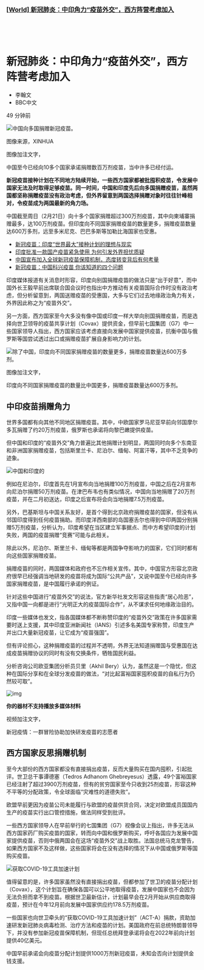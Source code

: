 ### [[World\] 新冠肺炎：中印角力“疫苗外交”，西方阵营考虑加入](http://www.bbc.com/zhongwen/simp/world-56154263)

​    

​    

# 新冠肺炎：中印角力“疫苗外交”，西方阵营考虑加入

- 李翰文 
- BBC中文

49 分钟前

![中国向多国捐赠新冠疫苗。](https://ichef.bbci.co.uk/news/640/cpsprodpb/E2D9/production/_117137085_cnyztpc007005_20210211_pepfn0a001.jpg)

图像来源，XINHUA

图像加注文字，

中国至今已经向10多个国家承诺捐赠数百万剂疫苗，当中许多已经付运。

**新冠疫苗接种计划在不同地方陆续开始，一些西方国家都被批囤积疫苗，令发展中国家无法及时取得足够疫苗。同一时间，中国和印度先后向多国捐赠疫苗，虽然两国都坚称捐赠疫苗没有政治考虑，但外界留意到两国选择捐赠对象时往往针峰相对，令疫苗成为两国最新的角力场。**

中国截至周日（2月21日）向十多个国家捐赠超过300万剂疫苗，其中向柬埔寨捐赠最多，达100万剂疫苗。但印度向不同国家捐赠疫苗的数量更多，捐赠疫苗数量达600万多剂，远至多米尼克、巴巴多斯等加勒比海国家也受惠。

- [新冠疫苗：印度“世界最大”接种计划的理想与现实](https://www.bbc.com/zhongwen/simp/world-55948790)
- [印度批准一款国产疫苗紧急使用 为何引发外界担忧质疑](https://www.bbc.com/zhongwen/simp/world-55557893)
- [中国宣布加入全球新冠疫苗保障机制，态度转变背后有何考量](https://www.bbc.com/zhongwen/simp/chinese-news-54473892)
- [新冠疫苗：中国科兴疫苗 你该知道的四个问题](https://www.bbc.com/zhongwen/simp/chinese-news-55251508)

印度媒体报道有关消息时形容，印度向别国捐赠疫苗的做法只是“出于好意”，而中国外长王毅早前出席联合国会议时也指出中方推动有关疫苗国际合作时没有政治考虑，但分析留意到，两国送赠疫苗的受惠国，大多与它们过去地缘政治角力有关，外界因此称之为“疫苗外交”。

另一方面，西方国家至今大多没有像中国或印度一样大举向别国捐赠疫苗，而是选择向世卫领导的疫苗共享计划（Covax）提供资金，但早前七国集团（G7）中一些国家领导人指出，西方国家应该考虑直接向发展中国家提供疫苗，抗衡中国与俄罗斯等国尝试透过出口或捐赠疫苗扩展自身影响力的计划。 

![除了中国，印度向不同国家捐赠疫苗的数量更多，捐赠疫苗数量达600万多剂。](https://ichef.bbci.co.uk/news/640/cpsprodpb/153D3/production/_117159968_hi065420205.jpg)

图像加注文字，

印度向不同国家捐赠疫苗的数量比中国更多，捐赠疫苗数量达600万多剂。

## 中印疫苗捐赠角力

世界多国都有向其他不同地区捐赠疫苗。其中，中欧国家罗马尼亚早前向邻国摩尔多瓦捐赠了约20万剂疫苗，俄罗斯也承诺将向黎巴嫩提供疫苗。

但中国和印度的“疫苗外交”角力普遍比其他捐赠计划明显，两国同时向多个东南亚和非洲国家捐赠疫苗，包括斯里兰卡、尼泊尔、缅甸、阿富汗等，其中不乏竞争的迹象。

![中国和印度的](https://ichef.bbci.co.uk/news/640/cpsprodpb/BA97/production/_117176774_china-inda.png)

例如在尼泊尔，印度首先在1月宣布向当地捐赠100万剂疫苗，中国之后在2月宣布向尼泊尔捐赠50万剂疫苗。在津巴布韦也有类似情况，中国向当地捐赠了20万剂疫苗，并在二月初送达，印度之后宣布将会向当地捐赠7.5万剂疫苗。

另外，巴基斯坦与中国关系友好，是首个得到北京政府捐赠疫苗的国家，但没有从邻国印度得到任何疫苗捐助。而印度洋西南部的岛国塞舌尔也得到中印两国分别捐赠5万剂疫苗，分析认为，印度希望在当区建立军事据点、而中方希望印度的计划失败，两国的疫苗捐赠“竞赛”可能与此相关。

除此以外，尼泊尔、斯里兰卡、缅甸等都是两国争夺影响力的国家，它们同时都有向这些国家捐赠疫苗。

捐赠疫苗的同时，两国媒体和政府也不忘作相关宣传。其中，中国官方形容北京政府很早已经强调当地研发的疫苗将成为国际“公共产品”，又说中国至今已经向许多国家捐赠疫苗，是中国履行承诺的例证。

针对这些中国进行“疫苗外交”的说法，官方新华社发文形容这些指责“居心险恶”，又指中国一向都是进行“光明正大的疫苗国际合作”，从不谋求任何地缘政治目的。

印度一些媒体也发文，指各国媒体都不断称赞印度的“疫苗外交”政策在许多国家需要时送上支援，其中印度亚洲新闻社（IANS）引述多名美国专家称赞，印度生产并出口大量新冠疫苗，让它成为“疫苗强国”。

但有评论担心，这种捐赠疫苗的过程并不透明，外界无法知道捐赠国与受惠国在达成疫苗捐赠协议的同时有没有交换条件，牺牲国民利益。

分析咨询公司欧亚集团分析员贝里（Akhil Bery）认为，虽然这是一个隐忧，但这种在国际分享和在全球分发疫苗的做法，“对比起富裕国家囤积疫苗的自私行为仍然较可取”。

![img](https://ichef.bbci.co.uk/images/ic/1024x576/p08tgt8k.jpg)

**你的器材不支持播放多媒体材料**

视频加注文字，

新冠疫情：一群冒险协助加快研发疫苗的志愿者

## 西方国家反思捐赠机制

至今大部份的西方国家都没有直接捐出疫苗，反而大量购买在国内囤积，引起批评。世卫总干事谭德塞（Tedros Adhanom  Ghebreyesus）透露，49个富裕国家已经注射了超过3900万剂疫苗，但有的贫穷国家至今只收到25剂疫苗，形容这种不平等的分配政策，令全球面临“灾难性的道德失败”。

欧盟早前更因为疫苗公司未能履行与欧盟的疫苗供货合同，决定对欧盟成员国国内生产的疫苗实行出口管控措施，做法同样受到批评。

一些西方国家领导人在早前举行的七国集团（G7）视像会议上指出，许多无法从西方国家药厂购买疫苗的国家，转而向中国和俄罗斯购买，呼吁各国应为发展中国家提供疫苗，否则中俄两国会在这场“疫苗外交”战上取胜。法国总统马克龙警告，如果西方国家不及这样做，这些国家将会在没有选择的情况下从中国或俄罗斯等国购买疫苗。

![获取COVID-19工具加速计划](https://ichef.bbci.co.uk/news/640/cpsprodpb/E1A7/production/_117176775_acta.png)

值得留意的是，许多国家虽然没有直接捐出疫苗，但都参加了世卫的疫苗分配计划（Covax），这个计划旨在确保各国可以公平地取得疫苗，发展中国家也不会因为无法负担而拿不到疫苗。根据世卫最新估计，计划最早会在2月开始从供应商取得疫苗，预计在今年12月前向发展中国家供应约178.5万剂疫苗。

一些国家也向世卫牵头的“获取COVID-19工具加速计划”（ACT-A）捐款，资助加速研发新冠肺炎病毒检测、治疗方法和疫苗的计划。美国政府在前总统特朗普领导下，并没有参加新冠疫苗保障机制，但现任总统拜登承诺将会在2022年前向计划提供40亿美元。

中国早前承诺会向疫苗分配计划提供1000万剂新冠疫苗，未知会否向计划提供金钱支援。